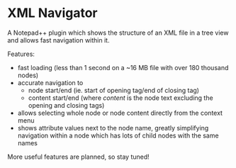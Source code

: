 # XML Navigator
A Notepad++ plugin which shows the structure of an XML file in a tree view and allows fast navigation within it.

Features:
  * fast loading (less than 1 second on a ~16 MB file with over 180 thousand nodes)
  * accurate navigation to
    * node start/end (ie. start of opening tag/end of closing tag)
    * content start/end (where _content_ is the node text excluding the opening and closing tags)
  * allows selecting whole node or node content directly from the context menu
  * shows attribute values next to the node name, greatly simplifying navigation within a node which has lots of child nodes with the same names
  
More useful features are planned, so stay tuned!
